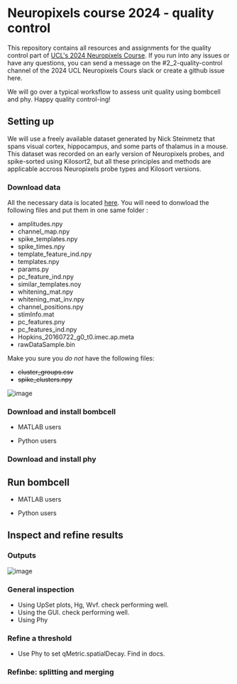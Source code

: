 # Neuropixels course 2024 - quality control

This repository contains all resources and assignments for the quality control part of [UCL's 2024 Neuropixels Course](https://www.ucl.ac.uk/neuropixels/training/2024-neuropixels-course). If you run into any issues or have any questions, you can send a message on the #2_2-quality-control channel of the 2024 UCL Neuropixels Cours slack or create a github issue here. 

We will go over a typical worksflow to assess unit quality using bombcell and phy. Happy quality control-ing! 

## Setting up 
We will use a freely available dataset generated by Nick Steinmetz that spans visual cortex, hippocampus, and some parts of thalamus in a mouse. This dataset was recorded on an early version of Neuropixels probes, and spike-sorted using Kilosort2, but all these principles and methods are applicable accross Neuropixels probe types and Kilosort versions. 

### Download data
All the necessary data is located [here](https://rdr.ucl.ac.uk/articles/dataset/Recording_with_a_Neuropixels_probe/25232962/1). You will need to donwload the following files and put them in one same folder : 

- amplitudes.npy
- channel_map.npy
- spike_templates.npy
- spike_times.npy
- template_feature_ind.npy
- templates.npy
- params.py
- pc_feature_ind.npy
- similar_templates.noy
- whitening_mat.npy
- whitening_mat_inv.npy
- channel_positions.npy
- stimInfo.mat
- pc_features.pny
- pc_features_ind.npy
- Hopkins_20160722_g0_t0.imec.ap.meta
- rawDataSample.bin
  
Make you sure you *do not* have the following files:     
- ~~cluster_groups.csv~~
- ~~spike_clusters.npy~~

![image](https://github.com/user-attachments/assets/e3c054d4-7fdc-4843-842c-526c4911c986)

### Download and install bombcell
- MATLAB users

- Python users 
### Download and install phy

## Run bombcell 
- MATLAB users

- Python users 
## Inspect and refine results 
### Outputs 
![image](https://github.com/user-attachments/assets/5a406f67-96b7-4a26-bec8-550eb676106e)

### General inspection
- Using UpSet plots, Hg, Wvf. check performing well. 
- Using the GUI. check performing well. 
- Using Phy
### Refine a threshold
- Use Phy to set qMetric.spatialDecay. Find in docs.
### Refinbe: splitting and merging 
